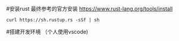 #安装rust
最终参考的官方安装 https://www.rust-lang.org/tools/install
```
curl https://sh.rustup.rs -sSf | sh
```

#搭建开发环境 （个人使用vscode)


